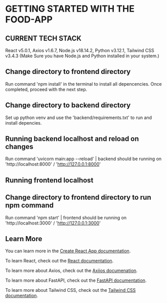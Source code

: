# GETTING STARTED WITH THE FOOD-APP

## CURRENT TECH STACK

React v5.0.1, Axios v1.6.7, Node.js v18.14.2, Python v3.12.1, Tailwind CSS v3.4.3 (Make Sure you have Node.js and Python installed in your system.)

## Change directory to frontend directory

Run command 'npm install' in the terminal to install all depencencies. Once completed, proceed with the next step.

## Change directory to backend directory

Set up python venv and use the 'backend/requirements.txt' to run and install depencies.

## Running backend localhost and reload on changes

Run command 'uvicorn main:app --reload' | backend should be running on 'http://localhost:8000' / 'http://127.0.0.1:8000'

## Running frontend localhost

## Change directory to frontend directory to run npm command

Run command 'npm start' | frontend should be running on 'http://localhost:3000' / 'http://127.0.0.1:3000'

## Learn More

You can learn more in the [Create React App documentation](https://facebook.github.io/create-react-app/docs/getting-started).

To learn React, check out the [React documentation](https://reactjs.org/).

To learn more about Axios, check out the [Axiios documenation](https://axios-http.com/docs/intro).

To learn more about FastAPI, check out the [FastAPI documentation](https://fastapi.tiangolo.com/).

To learn more about Tailwind CSS, check out the [Tailwind CSS documentation](https://tailwindcss.com/docs/).
